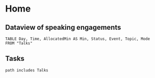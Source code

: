 # Home
## Dataview of speaking engagements
```dataview
TABLE Day, Time, AllocatedMin AS Min, Status, Event, Topic, Mode
FROM "Talks"
```

## Tasks
```tasks
path includes Talks
```
